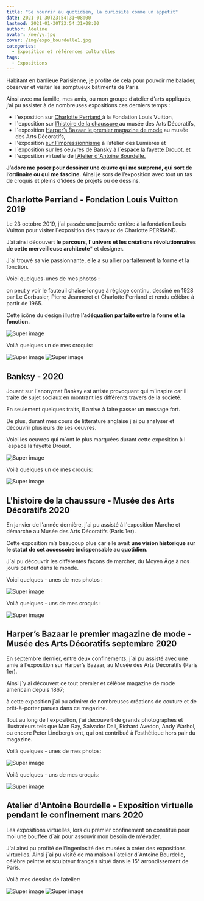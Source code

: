 ```yaml
---
title: "Se nourrir au quotidien, la curiosité comme un appétit"
date: 2021-01-30T23:54:31+08:00
lastmod: 2021-01-30T23:54:31+08:00
author: Adeline
avatar: /me/yy.jpg
cover: /img/expo_bourdelle1.jpg
categories:
  - Exposition et références culturelles
tags:
  - Expositions
---
```



<!--more-->

Habitant en banlieue Parisienne, je profite de cela pour pouvoir me balader, observer et visiter les somptueux bâtiments de Paris. 

Ainsi avec ma famille, mes amis, ou mon groupe d’atelier d’arts appliqués, j’ai pu assister à de nombreuses expositions ces derniers temps : 
- l’exposition sur <ins> Charlotte Perriand </ins> à la Fondation Louis Vuitton, 
- l´exposition sur <ins> l’histoire de la chaussure </ins>au musée des Arts Décoratifs,
- l´exposition <ins>Harper’s Bazaar le premier magazine de mode</ins> au musée des Arts Décoratifs, 
- l'exposition <ins> sur l’impressionnisme</ins> à l’atelier des Lumières et
- l´exposition sur les oeuvres de <ins>Bansky<ins> à l´espace la fayette Drouot, et 
- l'exposition virtuelle de <ins> l’Atelier d´Antoine Bourdelle.<ins>

**J’adore me poser pour dessiner une œuvre qui me surprend, qui sort de l’ordinaire ou qui me fascine.** 
Ainsi je sors de l’exposition avec tout un tas de croquis et pleins d’idées de projets ou de dessins.



## Charlotte Perriand - Fondation Louis Vuitton 2019

Le 23 octobre 2019, j´ai passée une journée entière à la fondation Louis Vuitton pour visiter l´exposition des travaux de Charlotte PERRIAND. 

J’ai ainsi découvert **le parcours, l´univers et les créations révolutionnaires de cette merveilleuse architecte*** et designer. 

J´ai trouvé sa vie passionnante, elle a su allier parfaitement la forme et la fonction. 

Voici quelques-unes de mes photos : 

on peut y voir le fauteuil chaise-longue à réglage continu, dessiné en 1928 par Le Corbusier, Pierre Jeanneret et Charlotte Perriand et rendu célèbre à partir de 1965.

Cette icône du design illustre **l’adéquation parfaite entre la forme et la fonction.**

![Super image](/img/expo_charlotte_photo.jpg)

Voilà quelques un de mes croquis:

![Super image](/img/croquis_charlotte.jpg)
![Super image](/img/croquis_charlotte2.PNG)

## Banksy - 2020

Jouant sur l´anonymat Banksy est artiste provoquant qui m´inspire car il traite de sujet sociaux en montrant les différents travers de la société. 

En seulement quelques traits, il arrive à faire passer un message fort. 

De plus, durant mes cours de litterature anglaise j´ai pu analyser et découvrir plusieurs de ses oeuvres.



Voici les oeuvres qui m´ont le plus marquées durant cette exposition à l´espace la fayette Drouot.

![Super image](/img/expo_banksy.jpg)

Voilà quelques un de mes croquis:

![Super image](/img/croquis_banksy.jpg)


## L'histoire de la chaussure - Musée des Arts Décoratifs 2020

En janvier de l'année dernière, j´ai pu assisté à l´exposition Marche et démarche au Musée des Arts Décoratifs (Paris 1er). 

Cette exposition m’a beaucoup plue car elle avait **une vision historique sur le statut de cet accessoire indispensable au quotidien.**

J´ai pu découvrir les différentes façons de marcher, du Moyen Âge à nos jours partout dans le monde. 

Voici quelques - unes de mes photos :

![Super image](/img/expo_chaussure.PNG)

Voilà quelques - uns de mes croquis :

![Super image](/img/croquis_chaussure.jpg)




##  Harper’s Bazaar le premier magazine de mode - Musée des Arts Décoratifs septembre 2020

En septembre dernier, entre deux confinements, j´ai pu assisté avec une amie à l´exposition sur Harper’s Bazaar, au Musée des Arts Décoratifs (Paris 1er). 

Ainsi j´y ai découvert ce tout premier et célèbre magazine de mode americain depuis 1867;

à cette exposition j´ai pu admirer de nombreuses créations de couture et de prêt-à-porter parues dans ce magazine. 

Tout au long de l´exposition, j´ai decouvert de grands photographes et illustrateurs tels que Man Ray, Salvador Dali, Richard Avedon, Andy Warhol, ou encore Peter Lindbergh ont, qui ont contribué à l’esthétique hors pair du magazine.


Voilà quelques - unes de mes photos:

![Super image](/img/expo_magazine.PNG)

Voilà quelques - uns de mes croquis:

![Super image](/img/croquis_magazine.jpg)



## Atelier d'Antoine Bourdelle - Exposition virtuelle pendant le confinement mars 2020

Les expositions virtuelles, lors du premier confinement on constitué pour moi une bouffée d´air pour assouvir mon besoin de m'évader.

J‘ai ainsi pu profité de l'ingeniosité des musées à créer des expositions virtuelles. 
Ainsi j´ai pu visité de ma maison l´atelier d´Antoine Bourdelle, célèbre peintre et sculpteur français situé dans le 15ᵉ arrondissement de Paris.

Voilà mes dessins de l’atelier:

![Super image](/img/expo_bourdelle1.jpg)
![Super image](/img/expo_bourdelle2.jpg)


